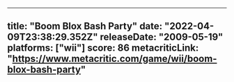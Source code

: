 
---
title: "Boom Blox Bash Party"
date: "2022-04-09T23:38:29.352Z"
releaseDate: "2009-05-19"
platforms: ["wii"]
score: 86
metacriticLink: "https://www.metacritic.com/game/wii/boom-blox-bash-party"
---
